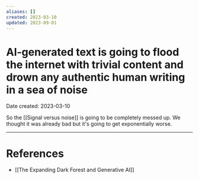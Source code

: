 ```yaml
---
aliases: []
created: 2023-03-10
updated: 2023-09-01
---
```


# AI-generated text is going to flood the internet with trivial content and drown any authentic human writing in a sea of noise
Date created: 2023-03-10

So the [[Signal versus noise]] is going to be completely messed up. We thought it was already bad but it's going to get exponentially worse.

---
# References
* [[The Expanding Dark Forest and Generative AI]]